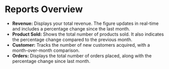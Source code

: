 # Reports Overview

- **Revenue:** Displays your total revenue. The figure updates in real-time and includes a percentage change since the last month.
- **Product Sold:** Shows the total number of products sold. It also indicates the percentage change compared to the previous month.
- **Customer:** Tracks the number of new customers acquired, with a month-over-month comparison.
- **Orders:** Displays the total number of orders placed, along with the percentage change since last month.
